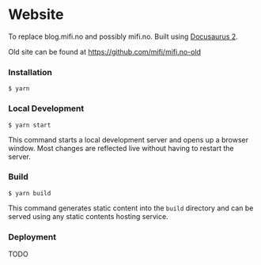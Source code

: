 # Website

To replace blog.mifi.no and possibly mifi.no. Built using [Docusaurus 2](https://docusaurus.io/).

Old site can be found at https://github.com/mifi/mifi.no-old

### Installation

```
$ yarn
```

### Local Development

```
$ yarn start
```

This command starts a local development server and opens up a browser window. Most changes are reflected live without having to restart the server.

### Build

```
$ yarn build
```

This command generates static content into the `build` directory and can be served using any static contents hosting service.

### Deployment

TODO
